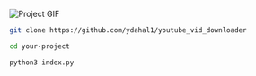 ![Project GIF](https://s6.gifyu.com/images/S6Gzb.gif)

```bash
git clone https://github.com/ydahal1/youtube_vid_downloader
```

```bash
cd your-project
```
```bash
python3 index.py
```

   
